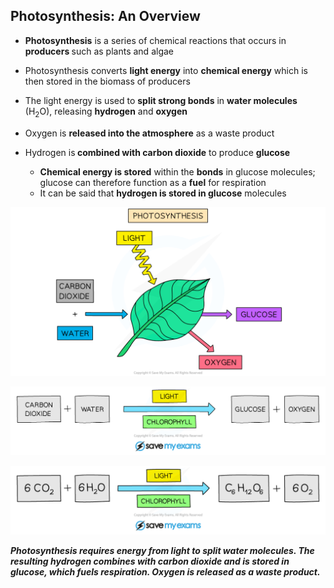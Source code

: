 Photosynthesis: An Overview
---------------------------

* <b>Photosynthesis</b> is a series of chemical reactions that occurs in <b>producers </b>such as plants and algae
* Photosynthesis converts <b>light energy</b> into <b>chemical energy</b> which is then stored in the biomass of producers
* The light energy is used to <b>split strong bonds</b> in <b>water molecules</b> (H<sub>2</sub>O), releasing <b>hydrogen</b> and <b>oxygen</b>
* Oxygen is <b>released into the atmosphere</b> as a waste product
* Hydrogen is<b> combined with carbon dioxide</b> to produce <b>glucose</b>

  + <b>Chemical energy is stored</b> within the <b>bonds</b> in glucose molecules; glucose can therefore function as a <b>fuel</b> for respiration
  + It can be said that <b>hydrogen is stored in glucose</b> molecules

![Photosynthesis](8.2.1-Photosynthesis.png)

![Photosynthesis word equation](Photosynthesis-word-equation.png)

![Balanced chemical equation for photosynthesis](Balanced-chemical-equation-for-photosynthesis.png)

<i><b>Photosynthesis requires energy from light to split water molecules. The resulting hydrogen combines with carbon dioxide and is stored in glucose, which fuels respiration. Oxygen is released as a waste product.</b></i>